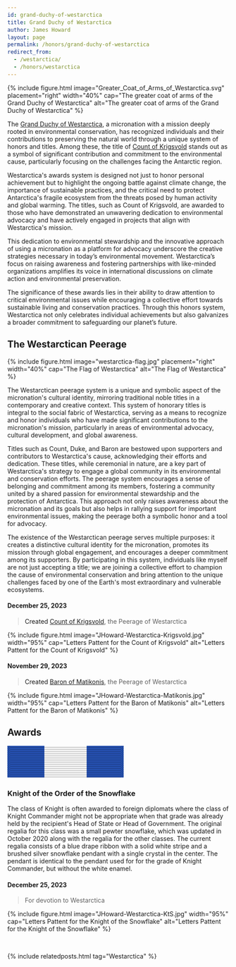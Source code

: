 ```yaml
---
id: grand-duchy-of-westarctica
title: Grand Duchy of Westarctica
author: James Howard
layout: page
permalink: /honors/grand-duchy-of-westarctica
redirect_from:
  - /westarctica/
  - /honors/westarctica
---
```


{% include figure.html image="Greater_Coat_of_Arms_of_Westarctica.svg" placement="right" width="40%"
cap="The greater coat of arms of the Grand Duchy of Westarctica"
alt="The greater coat of arms of the Grand Duchy of Westarctica" %}

The [Grand Duchy of Westarctica](https://www.westarctica.info), a micronation
with a mission deeply rooted in environmental conservation, has recognized
individuals and their contributions to preserving the natural world through a
unique system of honors and titles. Among these, the title of [Count of
Krigsvold](https://krigsvold.org) stands out as a symbol of significant contribution and
commitment to the environmental cause, particularly focusing on the challenges
facing the Antarctic region.

Westarctica's awards system is designed not just to honor personal achievement
but to highlight the ongoing battle against climate change, the importance of
sustainable practices, and the critical need to protect Antarctica's fragile
ecosystem from the threats posed by human activity and global warming. The
titles, such as Count of Krigsvold, are awarded to those who have demonstrated
an unwavering dedication to environmental advocacy and have actively engaged in
projects that align with Westarctica's mission.

This dedication to environmental stewardship and the innovative approach of
using a micronation as a platform for advocacy underscore the creative
strategies necessary in today’s environmental movement. Westarctica’s focus on
raising awareness and fostering partnerships with like-minded organizations
amplifies its voice in international discussions on climate action and
environmental preservation.

The significance of these awards lies in their ability to draw attention to
critical environmental issues while encouraging a collective effort towards
sustainable living and conservation practices. Through this honors system,
Westarctica not only celebrates individual achievements but also galvanizes a
broader commitment to safeguarding our planet’s future.

## The Westarctican Peerage

{% include figure.html image="westarctica-flag.jpg" placement="right" width="40%"
cap="The Flag of Westarctica"
alt="The Flag of Westarctica" %}

The Westarctican peerage system is a unique and symbolic aspect of the
micronation's cultural identity, mirroring traditional noble titles in a
contemporary and creative context. This system of honorary titles is integral to
the social fabric of Westarctica, serving as a means to recognize and honor
individuals who have made significant contributions to the micronation's
mission, particularly in areas of environmental advocacy, cultural development,
and global awareness.

Titles such as Count, Duke, and Baron are bestowed upon supporters and
contributors to Westarctica's cause, acknowledging their efforts and dedication.
These titles, while ceremonial in nature, are a key part of Westarctica's
strategy to engage a global community in its environmental and conservation
efforts. The peerage system encourages a sense of belonging and commitment among
its members, fostering a community united by a shared passion for environmental
stewardship and the protection of Antarctica. This approach not only raises
awareness about the micronation and its goals but also helps in rallying support
for important environmental issues, making the peerage both a symbolic honor and
a tool for advocacy.

The existence of the Westarctican peerage serves multiple purposes: it creates a
distinctive cultural identity for the micronation, promotes its mission through
global engagement, and encourages a deeper commitment among its supporters. By
participating in this system, individuals like myself are not just accepting a
title; we are joining a collective effort to champion the cause of environmental
conservation and bring attention to the unique challenges faced by one of the
Earth's most extraordinary and vulnerable ecosystems.

#### <a id='Krigsvold' /> December 25, 2023

> Created [Count of Krigsvold](https://www.westarctica.wiki/index.php?title=Krigsvold_Nunataks), the Peerage of Westarctica

{% include figure.html image="JHoward-Westarctica-Krigsvold.jpg" width="95%"
cap="Letters Pattent for the Count of Krigsvold"
alt="Letters Pattent for the Count of Krigsvold" %}

#### <a id='Matikonis' /> November 29, 2023

> Created [Baron of Matikonis](https://www.westarctica.wiki/index.php?title=Matikonis_Peak), the Peerage of Westarctica

{% include figure.html image="JHoward-Westarctica-Matikonis.jpg" width="95%"
cap="Letters Pattent for the Baron of Matikonis"
alt="Letters Pattent for the Baron of Matikonis" %}

## Awards

<!-- Make images at http://www.ultimaterack.ajandj.com/index.php/ribbon-creator -->
<div class="ribbonrack">
<div class="ribbonbar">
<a href="#WAKTS" class="ribbon ribbon-center">
  <img src="/assets/img/ribbons/westarctica/WAKTS.svg"
       alt="Knight of the Snowflake ribbon"
       qtitle="Knight of the Snowflake ribbon" /></a>
</div>
</div>

### <a id='WAKTS' />Knight of the Order of the Snowflake

The class of Knight is often awarded to foreign diplomats where the class of
Knight Commander might not be appropriate when that grade was already held by
the recipient's Head of State or Head of Government. The original regalia for
this class was a small pewter snowflake, which was updated in October 2020 along
with the regalia for the other classes. The current regalia consists of a blue
drape ribbon with a solid white stripe and a brushed silver snowflake pendant
with a single crystal in the center. The pendant is identical to the pendant
used for for the grade of Knight Commander, but without the white enamel.

#### December 25, 2023

> For devotion to Westarctica

{% include figure.html image="JHoward-Westarctica-KtS.jpg" width="95%"
cap="Letters Pattent for the Knight of the Snowflake"
alt="Letters Pattent for the Knight of the Snowflake" %}

&nbsp;

{% include relatedposts.html tag="Westarctica" %}
